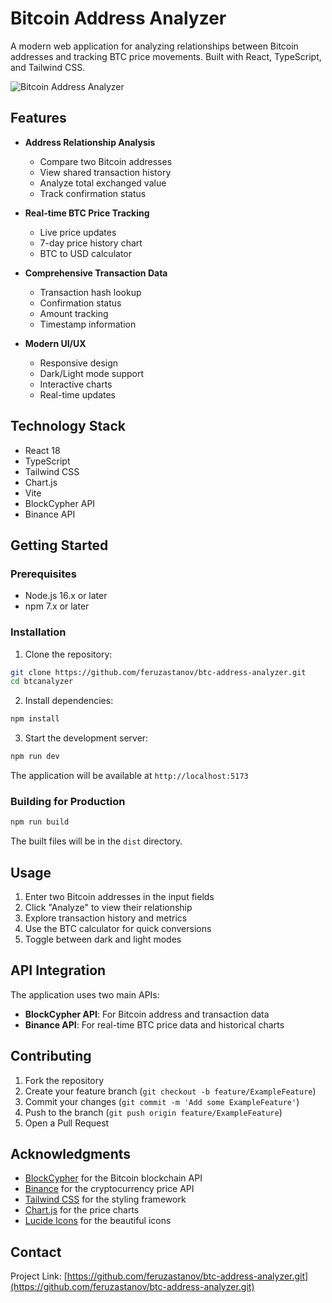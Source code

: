 # Bitcoin Address Analyzer

A modern web application for analyzing relationships between Bitcoin addresses and tracking BTC price movements. Built with React, TypeScript, and Tailwind CSS.

![Bitcoin Address Analyzer](https://images.unsplash.com/photo-1518546305927-5a555bb7020d?auto=format&fit=crop&q=80&w=1200&h=400)

## Features

- **Address Relationship Analysis**

  - Compare two Bitcoin addresses
  - View shared transaction history
  - Analyze total exchanged value
  - Track confirmation status

- **Real-time BTC Price Tracking**

  - Live price updates
  - 7-day price history chart
  - BTC to USD calculator

- **Comprehensive Transaction Data**

  - Transaction hash lookup
  - Confirmation status
  - Amount tracking
  - Timestamp information

- **Modern UI/UX**
  - Responsive design
  - Dark/Light mode support
  - Interactive charts
  - Real-time updates

## Technology Stack

- React 18
- TypeScript
- Tailwind CSS
- Chart.js
- Vite
- BlockCypher API
- Binance API

## Getting Started

### Prerequisites

- Node.js 16.x or later
- npm 7.x or later

### Installation

1. Clone the repository:

```bash
git clone https://github.com/feruzastanov/btc-address-analyzer.git
cd btcanalyzer
```

2. Install dependencies:

```bash
npm install
```

3. Start the development server:

```bash
npm run dev
```

The application will be available at `http://localhost:5173`

### Building for Production

```bash
npm run build
```

The built files will be in the `dist` directory.

## Usage

1. Enter two Bitcoin addresses in the input fields
2. Click "Analyze" to view their relationship
3. Explore transaction history and metrics
4. Use the BTC calculator for quick conversions
5. Toggle between dark and light modes

## API Integration

The application uses two main APIs:

- **BlockCypher API**: For Bitcoin address and transaction data
- **Binance API**: For real-time BTC price data and historical charts

## Contributing

1. Fork the repository
2. Create your feature branch (`git checkout -b feature/ExampleFeature`)
3. Commit your changes (`git commit -m 'Add some ExampleFeature'`)
4. Push to the branch (`git push origin feature/ExampleFeature`)
5. Open a Pull Request

## Acknowledgments

- [BlockCypher](https://www.blockcypher.com/) for the Bitcoin blockchain API
- [Binance](https://www.binance.com/) for the cryptocurrency price API
- [Tailwind CSS](https://tailwindcss.com/) for the styling framework
- [Chart.js](https://www.chartjs.org/) for the price charts
- [Lucide Icons](https://lucide.dev/) for the beautiful icons

## Contact

Project Link: [https://github.com/feruzastanov/btc-address-analyzer.git](https://github.com/feruzastanov/btc-address-analyzer.git)
